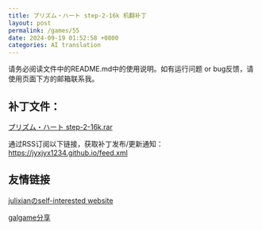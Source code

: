```yaml
---
title: プリズム・ハート step-2-16k 机翻补丁
layout: post
permalink: /games/55
date: 2024-09-19 01:52:58 +0800
categories: AI translation
---
```



请务必阅读文件中的README.md中的使用说明。如有运行问题 or bug反馈，请使用页面下方的邮箱联系我。

## 补丁文件：

[プリズム・ハート step-2-16k.rar](../resources/%E3%83%97%E3%83%AA%E3%82%BA%E3%83%A0%E3%83%BB%E3%83%8F%E3%83%BC%E3%83%88%20step-2-16k.rar)

 

通过RSS订阅以下链接，获取补丁发布/更新通知：https://jyxjyx1234.github.io/feed.xml

## 友情链接

[julixianのself-interested website](https://julixian-siw.worldsystem.top/) 

[galgame分享](https://t.me/galgpt)